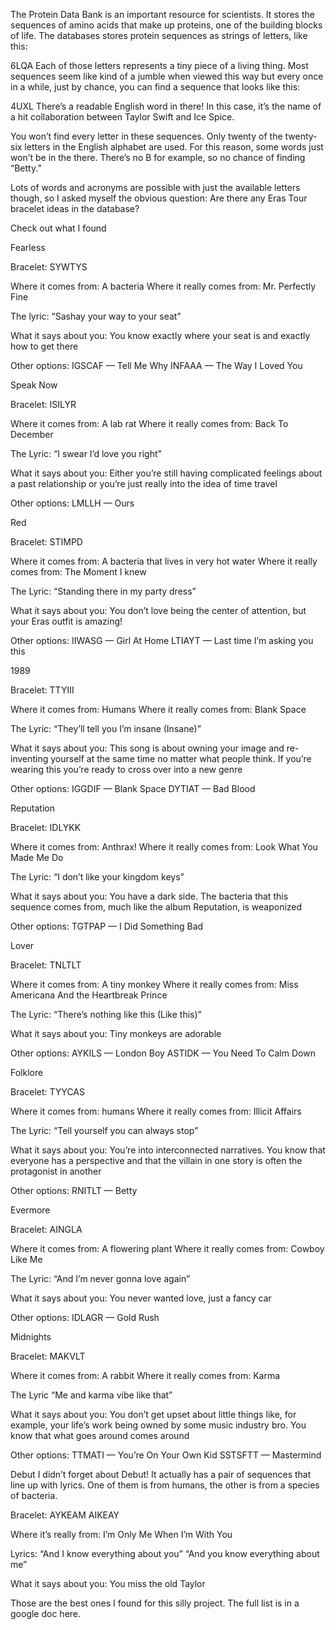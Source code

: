The Protein Data Bank is an important resource for scientists. It stores the sequences of amino acids that make up proteins, one of the building blocks of life. The databases stores protein sequences as strings of letters, like this:


6LQA
Each of those letters represents a tiny piece of a living thing. Most sequences seem like kind of a jumble when viewed this way but every once in a while, just by chance, you can find a sequence that looks like this:


4UXL
There’s a readable English word in there! In this case, it’s the name of a hit collaboration between Taylor Swift and Ice Spice.

You won’t find every letter in these sequences. Only twenty of the twenty-six letters in the English alphabet are used. For this reason, some words just won’t be in the there. There’s no B for example, so no chance of finding “Betty.”

Lots of words and acronyms are possible with just the available letters though, so I asked myself the obvious question: Are there any Eras Tour bracelet ideas in the database?

Check out what I found

Fearless

Bracelet: SYWTYS

Where it comes from: A bacteria
Where it really comes from: Mr. Perfectly Fine

The lyric: “Sashay your way to your seat”

What it says about you: You know exactly where your seat is and exactly how to get there

Other options:
IGSCAF — Tell Me Why
INFAAA — The Way I Loved You

Speak Now

Bracelet: ISILYR

Where it comes from: A lab rat
Where it really comes from: Back To December

The Lyric: “I swear I’d love you right”

What it says about you: Either you’re still having complicated feelings about a past relationship or you’re just really into the idea of time travel

Other options:
LMLLH — Ours

Red

Bracelet: STIMPD

Where it comes from: A bacteria that lives in very hot water
Where it really comes from: The Moment I knew

The Lyric: “Standing there in my party dress”

What it says about you: You don’t love being the center of attention, but your Eras outfit is amazing!

Other options:
IIWASG — Girl At Home
LTIAYT — Last time I’m asking you this

1989

Bracelet: TTYIII

Where it comes from: Humans
Where it really comes from: Blank Space

The Lyric: “They’ll tell you I’m insane (Insane)”

What it says about you: This song is about owning your image and re-inventing yourself at the same time no matter what people think. If you’re wearing this you’re ready to cross over into a new genre

Other options:
IGGDIF — Blank Space
DYTIAT — Bad Blood

Reputation

Bracelet: IDLYKK

Where it comes from: Anthrax!
Where it really comes from: Look What You Made Me Do

The Lyric: “I don’t like your kingdom keys”

What it says about you: You have a dark side. The bacteria that this sequence comes from, much like the album Reputation, is weaponized

Other options:
TGTPAP — I Did Something Bad

Lover

Bracelet: TNLTLT

Where it comes from: A tiny monkey
Where it really comes from: Miss Americana And the Heartbreak Prince

The Lyric: “There’s nothing like this (Like this)”

What it says about you: Tiny monkeys are adorable

Other options:
AYKILS — London Boy
ASTIDK — You Need To Calm Down

Folklore

Bracelet: TYYCAS

Where it comes from: humans
Where it really comes from: Illicit Affairs

The Lyric: “Tell yourself you can always stop”

What it says about you: You’re into interconnected narratives. You know that everyone has a perspective and that the villain in one story is often the protagonist in another

Other options:
RNITLT — Betty

Evermore

Bracelet: AINGLA

Where it comes from: A flowering plant
Where it really comes from: Cowboy Like Me

The Lyric: “And I’m never gonna love again”

What it says about you: You never wanted love, just a fancy car

Other options:
IDLAGR — Gold Rush

Midnights

Bracelet: MAKVLT

Where it comes from: A rabbit
Where it really comes from: Karma

The Lyric “Me and karma vibe like that”

What it says about you: You don’t get upset about little things like, for example, your life’s work being owned by some music industry bro. You know that what goes around comes around

Other options:
TTMATI — You’re On Your Own Kid
SSTSFTT — Mastermind

Debut
I didn’t forget about Debut! It actually has a pair of sequences that line up with lyrics. One of them is from humans, the other is from a species of bacteria.


Bracelet: AYKEAM AIKEAY

Where it’s really from: I’m Only Me When I’m With You

Lyrics:
“And I know everything about you”
“And you know everything about me”

What it says about you: You miss the old Taylor

Those are the best ones I found for this silly project. The full list is in a google doc here.

